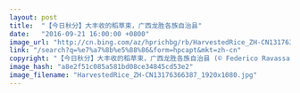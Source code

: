 ```yaml
---
layout: post
title:  "【今日秋分】大丰收的稻草束，广西龙胜各族自治县"
date:   "2016-09-21 16:00:00 +0800"
image_url: "http://cn.bing.com/az/hprichbg/rb/HarvestedRice_ZH-CN13176366387_1920x1080.jpg"
link: "/search?q=%e7%a7%8b%e5%88%86&form=hpcapt&mkt=zh-cn"
copyright: "【今日秋分】大丰收的稻草束，广西龙胜各族自治县 (© Federico Ravassard/500px)"
image_hash: "a8e2f51c085a581bd08ce34845cd53e2"
image_filename: "HarvestedRice_ZH-CN13176366387_1920x1080.jpg"
---
```

